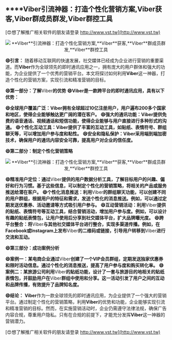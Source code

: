 ## ****Viber**引流神器：打造个性化营销方案,**Viber**获客,**Viber**群成员群发,**Viber**群控工具**

[😍想了解推广相关软件的朋友请登录 http://www.vst.tw](http://www.vst.tw)

 <center><img src="https://vst.tw/MP4/tuiguang/png/8.png" alt="**Viber**引流神器：打造个性化营销方案,**Viber**获客,**Viber**群成员群发,**Viber**群控工具"></center>

**😄引言：**
随着移动互联网的快速发展，社交媒体已经成为企业进行营销的重要渠道。而**Viber**作为全球领先的即时通讯应用之一，拥有庞大的用户群体和强大的功能，为企业提供了一个优秀的营销平台。本文将探讨如何利用**Viber**这一神器，打造个性化的营销方案，实现引流和精准营销的目标。

**😄第一部分：了解**Viber**的优势**
**😄**Viber**是一款跨平台的即时通讯应用，具有以下优势：**

**😄全球用户覆盖广泛：**Viber**拥有全球超过10亿注册用户，用户遍布200多个国家和地区，使得企业能够触达更广阔的潜在客户。**
**😄强大的通讯功能：**Viber**提供免费的语音通话、视频通话和短信功能，使得企业能够与用户直接进行多种形式的沟通。**
**😄个性化互动工具：**Viber**提供了丰富的互动工具，如贴纸、表情符号、群组聊天等，可以增加用户参与度和粘性。**
**😄安全和隐私保护：**Viber**采用端到端加密技术，确保用户的通讯内容安全可靠，提高用户对企业的信任度。**

**😄第二部分：制定个性化营销策略**

 <center><img src="https://vst.tw/MP4/tuiguang/png/2.png" alt="**Viber**引流神器：打造个性化营销方案,**Viber**获客,**Viber**群成员群发,**Viber**群控工具"></center>

**😄精准用户定位：通过**Viber**提供的用户数据分析工具，了解目标用户的兴趣、偏好和行为习惯。基于这些信息，可以制定个性化的营销策略，将相关的产品或服务推送给潜在客户。**
**😄个性化消息推送：利用**Viber**的群组聊天功能，可以创建不同的用户群组，根据用户的特征和需求，发送个性化的消息推送。例如，可以通过定期发送优惠券、活动邀请等方式吸引用户参与。**
**😄互动营销活动：利用**Viber**提供的贴纸、表情符号等互动工具，结合营销活动，增加用户参与度。例如，可以设计有趣的贴纸表情包，让用户使用后分享到社交媒体平台，扩大品牌曝光度。**
**😄跨平台整合：将**Viber**与其他社交媒体平台进行整合，实现多渠道传播。例如，在Facebook或Instagram上发布**Viber**的二维码或链接，引导用户转移到**Viber**进行交流和互动。**

**😄第三部分：成功案例分析**

**😄案例一：某电商企业通过**Viber**创建了一个VIP会员群组，定期发送独家优惠券和限时活动信息。通过个性化的消息推送，提高了用户参与度和购买转化率。**
**😄案例二：某旅游公司利用**Viber**的贴纸功能，设计了一套与旅游目的地相关的贴纸表情包，并鼓励用户在**Viber**群组中使用和分享。这一活动引发了用户之间的互动和品牌传播，有效提升了品牌知名度。**

**😄结论：**
**Viber**作为一款全球领先的即时通讯应用，为企业提供了一个强大的营销平台。通过制定个性化的营销策略，利用**Viber**的优势和功能，企业能够实现引流和精准营销的目标。然而，在实施营销活动时，企业仍需遵守法律法规，确保广告内容合规，尊重用户隐私。只有在合规的前提下，才能充分发挥**Viber**这一神器的营销潜力。

[😍想了解推广相关软件的朋友请登录 http://www.vst.tw](http://www.vst.tw)



